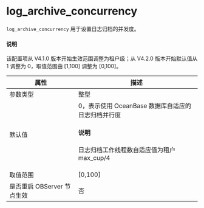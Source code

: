 # log_archive_concurrency

`log_archive_concurrency` 用于设置日志归档的并发度。

<main id="notice" type='explain'>
<h4>说明</h4>
<p>该配置项从 V4.1.0 版本开始生效范围调整为租户级；从 V4.2.0 版本开始默认值从 1 调整为 0，取值范围由 [1,100] 调整为 [0,100]。</p>
</main>

| **属性** | **描述** |
| --- | --- |
| 参数类型 | 整型 |
| 默认值 | 0，表示使用 OceanBase 数据库自适应的日志归档并行度<main id="notice" type='explain'><h4>说明</h4><p>日志归档工作线程数自适应值为租户 max_cup/4</p></main> |
| 取值范围 | \[0,100] |
| 是否重启 OBServer 节点生效 | 否 |
